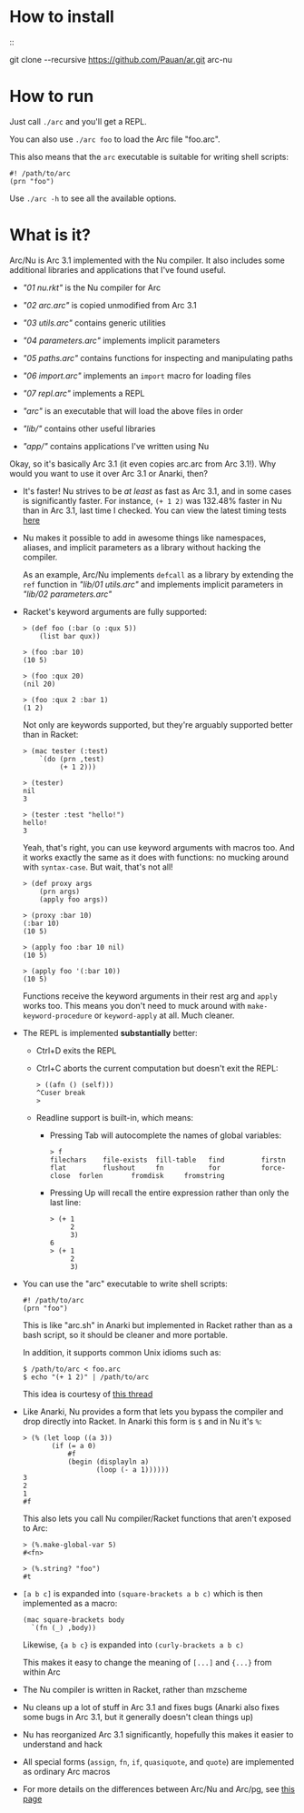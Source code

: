 How to install
==============

::

  git clone --recursive https://github.com/Pauan/ar.git arc-nu


How to run
==========

Just call `./arc` and you'll get a REPL.

You can also use `./arc foo` to load the Arc file "foo.arc".

This also means that the `arc` executable is suitable for writing shell
scripts:

    #! /path/to/arc
    (prn "foo")

Use `./arc -h` to see all the available options.


What is it?
===========

Arc/Nu is Arc 3.1 implemented with the Nu compiler. It also includes some
additional libraries and applications that I've found useful.

  * _"01 nu.rkt"_ is the Nu compiler for Arc
  * _"02 arc.arc"_ is copied unmodified from Arc 3.1
  * _"03 utils.arc"_ contains generic utilities
  * _"04 parameters.arc"_ implements implicit parameters
  * _"05 paths.arc"_ contains functions for inspecting and manipulating paths
  * _"06 import.arc"_ implements an `import` macro for loading files
  * _"07 repl.arc"_ implements a REPL
  * _"arc"_ is an executable that will load the above files in order

  * _"lib/"_ contains other useful libraries
  * _"app/"_ contains applications I've written using Nu

Okay, so it's basically Arc 3.1 (it even copies arc.arc from Arc 3.1!).
Why would you want to use it over Arc 3.1 or Anarki, then?

  * It's faster! Nu strives to be *at least* as fast as Arc 3.1, and in some
    cases is significantly faster. For instance, `(+ 1 2)` was 132.48% faster
    in Nu than in Arc 3.1, last time I checked. You can view the latest timing
    tests [here](timing)

  * Nu makes it possible to add in awesome things like namespaces, aliases,
    and implicit parameters as a library without hacking the compiler.

    As an example, Arc/Nu implements `defcall` as a library by extending the
    `ref` function in _"lib/01 utils.arc"_ and implements implicit parameters
    in _"lib/02 parameters.arc"_

  * Racket's keyword arguments are fully supported:

        > (def foo (:bar (o :qux 5))
            (list bar qux))

        > (foo :bar 10)
        (10 5)

        > (foo :qux 20)
        (nil 20)

        > (foo :qux 2 :bar 1)
        (1 2)

    Not only are keywords supported, but they're arguably supported better
    than in Racket:

        > (mac tester (:test)
            `(do (prn ,test)
                 (+ 1 2)))

        > (tester)
        nil
        3

        > (tester :test "hello!")
        hello!
        3

    Yeah, that's right, you can use keyword arguments with macros too. And it
    works exactly the same as it does with functions: no mucking around with
    `syntax-case`. But wait, that's not all!

        > (def proxy args
            (prn args)
            (apply foo args))

        > (proxy :bar 10)
        (:bar 10)
        (10 5)

        > (apply foo :bar 10 nil)
        (10 5)

        > (apply foo '(:bar 10))
        (10 5)

    Functions receive the keyword arguments in their rest arg and `apply`
    works too. This means you don't need to muck around with
    `make-keyword-procedure` or `keyword-apply` at all. Much cleaner.

  * The REPL is implemented **substantially** better:

      * Ctrl+D exits the REPL

      * Ctrl+C aborts the current computation but doesn't exit the REPL:

            > ((afn () (self)))
            ^Cuser break
            >

      * Readline support is built-in, which means:

          * Pressing Tab will autocomplete the names of global variables:

                > f
                filechars    file-exists  fill-table   find         firstn       flat         flushout     fn           for          force-close  forlen       fromdisk     fromstring

          * Pressing Up will recall the entire expression rather than only the
            last line:

                > (+ 1
                     2
                     3)
                6
                > (+ 1
                     2
                     3)

  * You can use the "arc" executable to write shell scripts:

        #! /path/to/arc
        (prn "foo")

    This is like "arc.sh" in Anarki but implemented in Racket rather than as a
    bash script, so it should be cleaner and more portable.

    In addition, it supports common Unix idioms such as:

        $ /path/to/arc < foo.arc
        $ echo "(+ 1 2)" | /path/to/arc

    This idea is courtesy of [this thread](http://arclanguage.org/item?id=10344)

  * Like Anarki, Nu provides a form that lets you bypass the compiler and drop
    directly into Racket. In Anarki this form is `$` and in Nu it's `%`:

        > (% (let loop ((a 3))
               (if (= a 0)
                   #f
                   (begin (displayln a)
                          (loop (- a 1))))))
        3
        2
        1
        #f

    This also lets you call Nu compiler/Racket functions that aren't exposed
    to Arc:

        > (%.make-global-var 5)
        #<fn>

        > (%.string? "foo")
        #t

  * `[a b c]` is expanded into `(square-brackets a b c)` which is then
    implemented as a macro:

        (mac square-brackets body
          `(fn (_) ,body))

    Likewise, `{a b c}` is expanded into `(curly-brackets a b c)`

    This makes it easy to change the meaning of `[...]` and `{...}` from
    within Arc

  * The Nu compiler is written in Racket, rather than mzscheme

  * Nu cleans up a lot of stuff in Arc 3.1 and fixes bugs (Anarki also fixes
    some bugs in Arc 3.1, but it generally doesn't clean things up)

  * Nu has reorganized Arc 3.1 significantly, hopefully this makes it easier
    to understand and hack

  * All special forms (`assign`, `fn`, `if`, `quasiquote`, and `quote`) are
    implemented as ordinary Arc macros

  * For more details on the differences between Arc/Nu and Arc/pg, see [this
    page](../../blob/arc%2Fnu/notes/differences.md)

